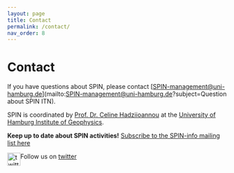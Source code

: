 ```yaml
---
layout: page
title: Contact
permalink: /contact/
nav_order: 8
---
```

# Contact

If you have questions about SPIN, please contact [SPIN-management@uni-hamburg.de](mailto:SPIN-management@uni-hamburg.de?subject=Question about SPIN ITN).

SPIN is coordinated by [Prof. Dr. Celine Hadziioannou](https://www.geo.uni-hamburg.de/en/geophysik/personen/hadziioannou-celine.html) at the [University of Hamburg Institute of Geophysics](https://www.geo.uni-hamburg.de/en/geophysik/ueber-das-institut.html). 

__Keep up to date about SPIN activities!__ [Subscribe to the SPIN-info mailing list here](https://mailman.rrz.uni-hamburg.de/mailman/listinfo/spin-info) 


<img src="/assets/images/Twitter_Bird_33ffff.png" alt="twitter bird" width="30" style="float:left"/> Follow us on [twitter](http://twitter.com/spin_itn)
